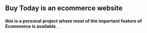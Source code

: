 ##  Buy Today is an ecommerce website 

#### this is a personal project where  most of the important feature of Ecommerce  is available .